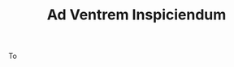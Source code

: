 ---
title: Ad Ventrem Inspiciendum
permalink: "/definitions/ad-ventrem-inspiciendum.html"
body: To
published_at: '2018-07-07'
layout: post
---
